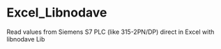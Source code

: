 # Excel_Libnodave
Read values from Siemens S7 PLC (like 315-2PN/DP) direct in Excel with libnodave Lib

